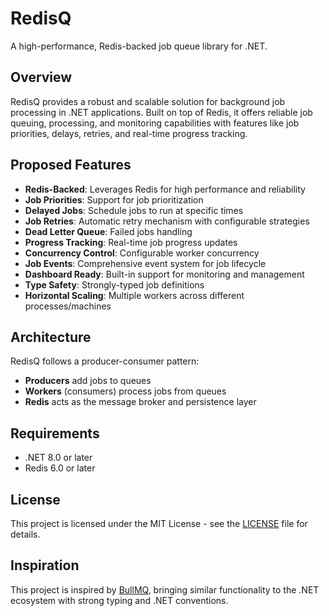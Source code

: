 # RedisQ

A high-performance, Redis-backed job queue library for .NET.

## Overview

RedisQ provides a robust and scalable solution for background job processing in .NET applications. Built on top of Redis, it offers reliable job queuing, processing, and monitoring capabilities with features like job priorities, delays, retries, and real-time progress tracking.

## Proposed Features

- **Redis-Backed**: Leverages Redis for high performance and reliability
- **Job Priorities**: Support for job prioritization
- **Delayed Jobs**: Schedule jobs to run at specific times
- **Job Retries**: Automatic retry mechanism with configurable strategies
- **Dead Letter Queue**: Failed jobs handling
- **Progress Tracking**: Real-time job progress updates
- **Concurrency Control**: Configurable worker concurrency
- **Job Events**: Comprehensive event system for job lifecycle
- **Dashboard Ready**: Built-in support for monitoring and management
- **Type Safety**: Strongly-typed job definitions
- **Horizontal Scaling**: Multiple workers across different processes/machines

## Architecture

RedisQ follows a producer-consumer pattern:

- **Producers** add jobs to queues
- **Workers** (consumers) process jobs from queues
- **Redis** acts as the message broker and persistence layer

## Requirements

- .NET 8.0 or later
- Redis 6.0 or later

## License

This project is licensed under the MIT License - see the [LICENSE](LICENSE) file for details.

## Inspiration

This project is inspired by [BullMQ](https://github.com/taskforcesh/bullmq), bringing similar functionality to the .NET ecosystem with strong typing and .NET conventions.
